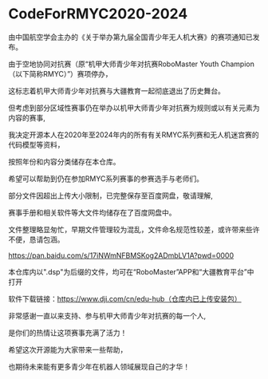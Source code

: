 # CodeForRMYC2020-2024
由中国航空学会主办的《关于举办第九届全国青少年无人机大赛》的赛项通知已发布。

由于空地协同对抗赛（原“机甲大师青少年对抗赛RoboMaster Youth Champion（以下简称RMYC）”）赛项停办，

这标志着机甲大师青少年对抗赛与大疆教育一起彻底退出了历史舞台。

但考虑到部分区域性赛事仍在举办以机甲大师青少年对抗赛为规则或以有关元素为内容的赛事,

我决定开源本人在2020年至2024年内的所有有关RMYC系列赛和无人机迷宫赛的代码模型等资料，

按照年份和内容分类储存在本仓库。

希望可以帮助到仍在参加RMYC系列赛事的参赛选手与老师们。

部分文件因超出上传大小限制，已完整保存至百度网盘，敬请理解,

赛事手册和相关软件等大文件均储存在了百度网盘中。

文件整理略显匆忙，早期文件管理较为混乱，文件命名规范性较差，或许带来些许不便，恳请包涵。

https://pan.baidu.com/s/17iNWmNFBMSKog2ADmbLV1A?pwd=0000 

本仓库内以".dsp"为后缀的文件，均可在“RoboMaster”APP和“大疆教育平台”中打开

软件下载链接：https://www.dji.com/cn/edu-hub（仓库内已上传安装包）

非常感谢一直以来支持、参与机甲大师青少年对抗赛的每一个人,

是你们的热情让这项赛事充满了活力！

希望这次开源能为大家带来一些帮助，

也期待未来能有更多青少年在机器人领域展现自己的才华！
